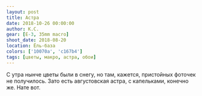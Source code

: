 ```yaml
---
layout: post
title: Астра
date: 2018-10-26 00:00:00
author: К.С.
gear: [E-3, 35mm macro]
shoot_date: 2018-08-20
location: Ёль-база
colors: ['10070a', 'c167b4']
tags: [цветы, макро, астра, обои]
---
```

С утра нынче цветы были в снегу, но там, кажется, пристойных фоточек не получилось. Зато есть августовская астра, с капельками, конечно же. Нате вот.

